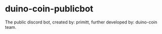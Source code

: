 # duino-coin-publicbot
The public discord bot, created by: primitt, further developed by: duino-coin team. 
